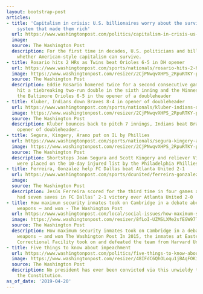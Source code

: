 ```yaml
---
layout: bootstrap-post
articles:
- title: 'Capitalism in crisis: U.S. billionaires worry about the survival of the
    system that made them rich'
  url: https://www.washingtonpost.com/politics/capitalism-in-crisis-us-billionaires-worry-about-the-survival-of-the-system-that-made-them-rich/2019/04/20/3e06ef90-5ed8-11e9-bfad-36a7eb36cb60_story.html
  image: 
  source: The Washington Post
  description: For the first time in decades, U.S. politicians and billionaires ask
    whether American-style capitalism can survive.
- title: Rosario hits 2 HRs as Twins beat Orioles 6-5 in DH opener
  url: https://www.washingtonpost.com/sports/nationals/rosario-hits-2-hrs-as-twins-beat-orioles-6-5-in-dh-opener/2019/04/20/e22405b8-63c4-11e9-bf24-db4b9fb62aa2_story.html
  image: https://www.washingtonpost.com/resizer/2CjPNwqvXHPS_2RpuRTKY-p3eVo=/1484x0/www.washingtonpost.com/pb/resources/img/twp-social-share.png
  source: The Washington Post
  description: Eddie Rosario homered twice for a second consecutive game, Byron Buxton
    hit a tiebreaking two-run double in the sixth inning and the Minnesota Twins beat
    the Baltimore Orioles 6-5 in the opener of a doubleheader
- title: Kluber, Indians down Braves 8-4 in opener of doubleheader
  url: https://www.washingtonpost.com/sports/nationals/kluber-indians-down-braves-8-4-in-opener-of-doubleheader/2019/04/20/a4f54518-63c3-11e9-bf24-db4b9fb62aa2_story.html
  image: https://www.washingtonpost.com/resizer/2CjPNwqvXHPS_2RpuRTKY-p3eVo=/1484x0/www.washingtonpost.com/pb/resources/img/twp-social-share.png
  source: The Washington Post
  description: Kluber bounces back to pitch 7 innings, Indians beat Braves 8-4 in
    opener of doubleheader.
- title: Segura, Kingery, Arano put on IL by Phillies
  url: https://www.washingtonpost.com/sports/nationals/segura-kingery-arano-put-on-il-by-phillies/2019/04/20/dc58050a-63c2-11e9-bf24-db4b9fb62aa2_story.html
  image: https://www.washingtonpost.com/resizer/2CjPNwqvXHPS_2RpuRTKY-p3eVo=/1484x0/www.washingtonpost.com/pb/resources/img/twp-social-share.png
  source: The Washington Post
  description: Shortstops Jean Segura and Scott Kingery and reliever Victor Arano
    were placed on the 10-day injured list by the Philadelphia Phillies
- title: Ferreira, Gonzalez help FC Dallas beat Atlanta United 2-1
  url: https://www.washingtonpost.com/sports/dcunited/ferreira-gonzalez-help-fc-dallas-beat-atlanta-united-2-0/2019/04/20/19b80f58-63be-11e9-bf24-db4b9fb62aa2_story.html
  image: 
  source: The Washington Post
  description: Jesús Ferreira scored for the third time in four games and Jesse Gonzalez
    had seven saves in FC Dallas’ 2-1 victory over Atlanta United 2-0
- title: How maximum security inmates took on Cambridge in a debate about nuclear
    weapons — and won - The Washington Post
  url: https://www.washingtonpost.com/local/social-issues/how-maximum-security-inmates-took-on-cambridge-in-a-debate-about-nuclear-weapons--and-won/2019/04/20/b333555e-609c-11e9-bfad-36a7eb36cb60_story.html
  image: https://www.washingtonpost.com/resizer/8fLoI-UZMSLXMe2sfEGW97lK05c=/1484x0/arc-anglerfish-washpost-prod-washpost.s3.amazonaws.com/public/H7DAJITC5QI6TPZE3NFZ7NRKUI.jpg
  source: The Washington Post
  description: How maximum security inmates took on Cambridge in a debate about nuclear
    weapons — and won The Washington Post In 2015, the inmates at Eastern New York
    Correctional Facility took on and defeated the team from Harvard University.
- title: Five things to know about impeachment
  url: https://www.washingtonpost.com/politics/five-things-to-know-about-impeachment/2019/04/20/627674d4-6394-11e9-bfad-36a7eb36cb60_story.html
  image: https://www.washingtonpost.com/resizer/48IFdC6QhOLoqu1jBAqFOKiO9Z4=/1484x0/arc-anglerfish-washpost-prod-washpost.s3.amazonaws.com/public/3Q2LPTDDW4I6TPZE3NFZ7NRKUI.jpg
  source: The Washington Post
  description: No president has ever been convicted via this unwieldy tool built into
    the Constitution.
as_of_date: '2019-04-20'
---
```


